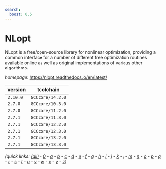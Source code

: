 ```yaml
---
search:
  boost: 0.5
---
```

# NLopt

NLopt is a free/open-source library for nonlinear optimization,  providing a common interface for a number of different free optimization routines  available online as well as original implementations of various other algorithms.

*homepage*: <https://nlopt.readthedocs.io/en/latest/>

version | toolchain
--------|----------
``2.10.0`` | ``GCCcore/14.2.0``
``2.7.0`` | ``GCCcore/10.3.0``
``2.7.0`` | ``GCCcore/11.2.0``
``2.7.1`` | ``GCCcore/11.3.0``
``2.7.1`` | ``GCCcore/12.2.0``
``2.7.1`` | ``GCCcore/12.3.0``
``2.7.1`` | ``GCCcore/13.2.0``
``2.7.1`` | ``GCCcore/13.3.0``


*(quick links: [(all)](../index.md) - [0](../0/index.md) - [a](../a/index.md) - [b](../b/index.md) - [c](../c/index.md) - [d](../d/index.md) - [e](../e/index.md) - [f](../f/index.md) - [g](../g/index.md) - [h](../h/index.md) - [i](../i/index.md) - [j](../j/index.md) - [k](../k/index.md) - [l](../l/index.md) - [m](../m/index.md) - [n](../n/index.md) - [o](../o/index.md) - [p](../p/index.md) - [q](../q/index.md) - [r](../r/index.md) - [s](../s/index.md) - [t](../t/index.md) - [u](../u/index.md) - [v](../v/index.md) - [w](../w/index.md) - [x](../x/index.md) - [y](../y/index.md) - [z](../z/index.md))*

